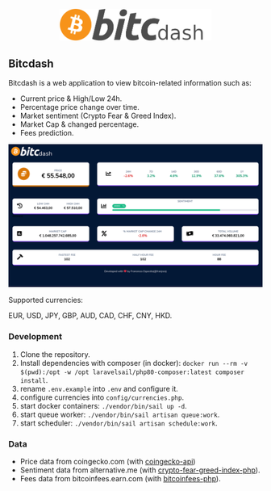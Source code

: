 <p align="center"><img src="logo.svg" width="300"></p>

## Bitcdash

Bitcdash is a web application to view bitcoin-related information such as:

- Current price & High/Low 24h.
- Percentage price change over time.
- Market sentiment (Crypto Fear & Greed Index).
- Market Cap & changed percentage. 
- Fees prediction.


<img src="screenshot.png">

Supported currencies:

EUR, USD, JPY, GBP, AUD, CAD, CHF, CNY, HKD.

### Development

1. Clone the repository.
2. Install dependencies with composer (in docker): 
`docker run --rm -v $(pwd):/opt -w /opt laravelsail/php80-composer:latest composer install`.
3. rename `.env.example` into `.env` and configure it.
4. configure currencies into `config/currencies.php`.
5. start docker containers: 
`./vendor/bin/sail up -d`.
6. start queue worker:
`./vendor/bin/sail artisan queue:work`.
7. start scheduler:
`./vendor/bin/sail artisan schedule:work`.


### Data
- Price data from coingecko.com (with [coingecko-api](https://github.com/codenix-sv/coingecko-api))
- Sentiment data from alternative.me (with [crypto-fear-greed-index-php](https://github.com/franjsco/crypto-fear-greed-index-php)).
- Fees data from bitcoinfees.earn.com (with [bitcoinfees-php](https://github.com/franjsco/bitcoinfees-php)).



